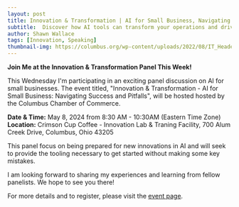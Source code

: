 ```yaml
---
layout: post
title: Innovation & Transformation | AI for Small Business, Navigating Success and Pitfalls
subtitle:  Discover how AI tools can transform your operations and drive success while learning strategies to avoid common pitfalls.
author: Shawn Wallace
tags: [Innovation, Speaking]
thumbnail-img: https://columbus.org/wp-content/uploads/2022/08/IT_Header-1536x384.png
---
```


**Join Me at the Innovation & Transformation Panel This Week!**

This Wednesday I'm participating in an exciting panel discussion on AI for small businesses. The event titled, "Innovation & Transformation - AI for Small Business: Navigating Success and Pitfalls", will be hosted hosted by the Columbus Chamber of Commerce.

**Date & Time:** May 8, 2024 from 8:30 AM - 10:30AM (Eastern Time Zone)
**Location:** Crimson Cup Coffee - Innovation Lab & Traning Facility, 700 Alum Creek Drive, Columbus, Ohio 43205

This panel focus on being prepared for new innovations in AI and will seek to provide the tooling necessary to get started without making some key mistakes.

I am looking forward to sharing my experiences and learning from fellow panelists. We hope to see you there!

For more details and to register, please visit the [event page](https://columbus.org/events/innovation-transformation/).
